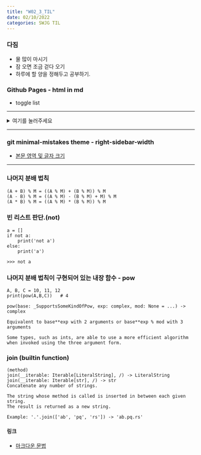 ```yaml
---
title: "W02_3_TIL"
date: 02/10/2022
categories: SWJG TIL
---
```

### 다짐
- 물 많이 마시기
- 잠 오면 조금 걷다 오기
- 하루에 할 양을 정해두고 공부하기.

### Github Pages - html in md

- toggle list
<hr/>

<details>
<summary> 여기를 눌러주세요</summary>
<div markdown='1'>
    
    <details>
    <summary> 여기를 눌러주세요</summary>
    <div markdown='1'>
        지금 보고 있는 코드가 들어간 곳
    </div>
    </details>
</div>
</details>
<hr/>

### git minimal-mistakes theme - right-sidebar-width

- [본문 영역 및 글자 크기](https://eona1301.github.io/github_blog/GithubBlog-Content-Width/)
<hr/>

### 나머지 분배 법칙

    (A + B) % M = ((A % M) + (B % M)) % M
    (A - B) % M = ((A % M) - (B % M) + M) % M
    (A * B) % M = ((A % M) * (B % M)) % M

### 빈 리스트 판단.(not)

    a = []
    if not a:
        print('not a')
    else:
        print('a')

    >>> not a

### 나머지 분배 법칙이 구현되어 있는 내장 함수 - pow

    A, B, C = 10, 11, 12
    print(pow(A,B,C))   # 4

    pow(base: _SupportsSomeKindOfPow, exp: complex, mod: None = ...) -> complex

    Equivalent to base**exp with 2 arguments or base**exp % mod with 3 arguments

    Some types, such as ints, are able to use a more efficient algorithm when invoked using the three argument form.
    
### join (builtin function)

    (method)
    join(__iterable: Iterable[LiteralString], /) -> LiteralString
    join(__iterable: Iterable[str], /) -> str
    Concatenate any number of strings.

    The string whose method is called is inserted in between each given string.
    The result is returned as a new string.

    Example: '.'.join(['ab', 'pq', 'rs']) -> 'ab.pq.rs'

#### 링크
- [마크다운 문법](https://ansohxxn.github.io/blog/markdown/#top)